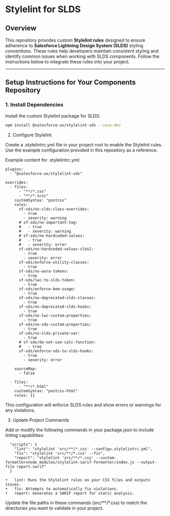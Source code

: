 # Stylelint for SLDS

## Overview

This repository provides custom **Stylelint rules** designed to ensure adherence to **Salesforce Lightning Design System (SLDS)** styling conventions. These rules help developers maintain consistent styling and identify common issues when working with SLDS components. Follow the instructions below to integrate these rules into your project.

---

## Setup Instructions for Your Components Repository

### 1. Install Dependencies

Install the custom Stylelint package for SLDS:

```bash
npm install @salesforce-ux/stylelint-sds --save-dev
```

2. Configure Stylelint

Create a .stylelintrc.yml file in your project root to enable the Stylelint rules. Use the example configuration provided in this repository as a reference.

Example content for .stylelintrc.yml:

```
plugins:
  - "@salesforce-ux/stylelint-sds"

overrides:
  - files:
      - "**/*.css"
      - "**/*.scss"
    customSyntax: "postcss"
    rules:
      sf-sds/no-slds-class-overrides:
        - true
        - severity: warning
      # sf-sds/no-important-tag:
      #   - true
      #   - severity: warning
      # sf-sds/no-hardcoded-values:
      #   - true
      #   - severity: error
      sf-sds/no-hardcoded-values-slds2:
        - true
        - severity: error
      sf-sds/enforce-utility-classes:
        - true
      sf-sds/no-aura-tokens:
        - true
      sf-sds/lwc-to-slds-token:
        - true
      sf-sds/enforce-bem-usage:
        - true
      sf-sds/no-deprecated-slds-classes:
        - true
      sf-sds/no-deprecated-slds-hooks:
        - true
      sf-sds/no-lwc-custom-properties:
        - true
      sf-sds/no-sds-custom-properties:
        - true
      sf-sds/no-slds-private-var:
        - true
      # sf-sds/do-not-use-calc-function:
      #   - true
      sf-sds/enforce-sds-to-slds-hooks:
        - true
        - severity: error
  
    sourceMap: 
      - false

  - files:
      - "**/*.html"
    customSyntax: "postcss-html"
    rules: {}
```

This configuration will enforce SLDS rules and show errors or warnings for any violations.

3. Update Project Commands

Add or modify the following commands in your package.json to include linting capabilities:

```
  "scripts": {
    "lint": "stylelint 'src/**/*.css' --config=.stylelintrc.yml",
    "fix": "stylelint 'src/**/*.css' --fix",
    "report": "stylelint 'src/**/*.css' --custom-formatter=node_modules/stylelint-sarif-formatter/index.js --output-file report.sarif"
  }
```

    •	lint: Runs the Stylelint rules on your CSS files and outputs issues.
	•	fix: Attempts to automatically fix violations.
	•	report: Generates a SARIF report for static analysis.

Update the file paths in these commands (src/**/*.css) to match the directories you want to validate in your project.
